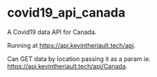 # covid19_api_canada
A Covid19 data API for Canada.


Running at https://api.kevintheriault.tech/api.

Can GET data by location passing it as a param ie. https://api.kevintheriault.tech/api/Canada.
